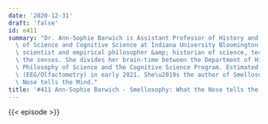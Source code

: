 ```yaml
---
date: '2020-12-31'
draft: 'false'
id: e411
summary: "Dr. Ann-Sophie Barwich is Assistant Professor of History and Philosophy\
  \ of Science and Cognitive Science at Indiana University Bloomington. She is a cognitive\
  \ scientist and empirical philosopher &amp; historian of science, technology, and\
  \ the senses. She divides her brain-time between the Department of History &amp;\
  \ Philosophy of Science and the Cognitive Science Program. Estimated begin of lab\
  \ (EEG/Olfactometry) in early 2021. She\u2019s the author of Smellosophy: What the\
  \ Nose tells the Mind."
title: '#411 Ann-Sophie Barwich - Smellosophy: What the Nose tells the Mind'
---
```

{{< episode >}}
